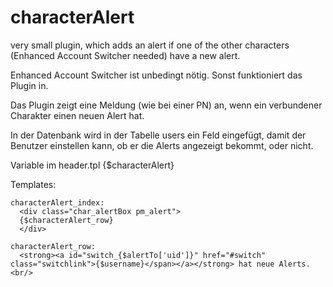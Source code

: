 # characterAlert
very small plugin, which adds an alert if one of the other characters (Enhanced Account Switcher needed) have a new alert. 

Enhanced Account Switcher ist unbedingt nötig. Sonst funktioniert das Plugin in.

Das Plugin zeigt eine Meldung (wie bei einer PN) an, wenn ein verbundener Charakter einen neuen Alert hat. 

In der Datenbank wird in der Tabelle users ein Feld eingefügt, damit der Benutzer einstellen kann, ob er die Alerts angezeigt bekommt, oder nicht.

Variable
im header.tpl
{$characterAlert}

Templates:

```
characterAlert_index:
  <div class="char_alertBox pm_alert">
  {$characterAlert_row}
  </div>

characterAlert_row:
  <strong><a id="switch_{$alertTo['uid']}" href="#switch" class="switchlink">{$username}</span></a></strong> hat neue Alerts. <br/>
```
